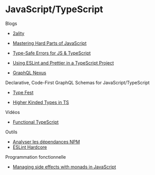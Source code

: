 # JavaScript/TypeScript

Blogs

- [2ality](https://2ality.com/)


- [Mastering Hard Parts of JavaScript](https://dev.to/ryanameri/mastering-hard-parts-of-javascript-callbacks-i-3aj0)
- [Type-Safe Errors for JS & TypeScript](https://github.com/supermacro/neverthrow)
- [Using ESLint and Prettier in a TypeScript Project](https://www.robertcooper.me/using-eslint-and-prettier-in-a-typescript-project)
- [GraphQL Nexus](https://nexusjs.org/)

Declarative, Code-First GraphQL Schemas for JavaScript/TypeScript

- [Type Fest](https://github.com/sindresorhus/type-fest)

- [Higher Kinded Types in TS](https://dev.to/matechs/encoding-hkts-in-ts4-1-1fn2)

Vidéos

- [Functional TypeScript](https://www.youtube.com/watch?v=ftBH_KvEq7M&feature=youtu.be)

Outils

- [Analyser les dépendances NPM](https://depchecker.com/blog/analyze-project-deps/)
- [ESLint Hardcore](https://github.com/EvgenyOrekhov/eslint-config-hardcore)

Programmation fonctionnelle

- [Managing side effects with monads in JavaScript](https://www.7urtle.com/javascript-applicative-functor-monads)
